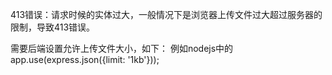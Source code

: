413错误：请求时候的实体过大，一般情况下是浏览器上传文件过大超过服务器的限制，导致413错误。

需要后端设置允许上传文件大小，如下：
例如nodejs中的 app.use(express.json({limit: '1kb'}));